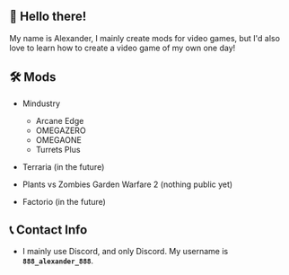 ## 👋 Hello there!

My name is Alexander, I mainly create mods for video games, but I'd also love to learn how to create a video game of my own one day!

## 🛠️ Mods

- Mindustry
  - Arcane Edge
  - OMEGAZERO
  - OMEGAONE
  - Turrets Plus

- Terraria (in the future)

- Plants vs Zombies Garden Warfare 2 (nothing public yet)

- Factorio (in the future)

## 📞 Contact Info

- I mainly use Discord, and only Discord. My username is **`888_alexander_888`**.
